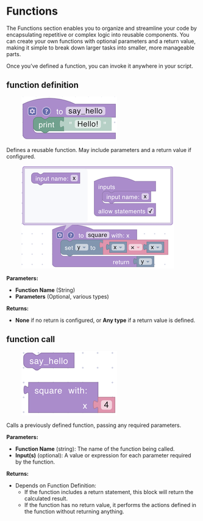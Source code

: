 # Functions

The Functions section enables you to organize and streamline your code by encapsulating repetitive or complex logic into reusable components. You can create your own functions with optional parameters and a return value, making it simple to break down larger tasks into smaller, more manageable parts.

Once you’ve defined a function, you can invoke it anywhere in your script.

## function definition

<figure><img src="../../.gitbook/assets/functions_template.png" alt=""></figure>

Defines a reusable function. May include parameters and a return value if configured.

<figure><img src="../../.gitbook/assets/functions_example.png" alt=""></figure>

**Parameters:**

* **Function Name** (String)
* **Parameters** (Optional, various types)

**Returns:**

* **None** if no return is configured, or **Any type** if a return value is defined.

## function call

<figure><img src="../../.gitbook/assets/functions_call.png" alt=""></figure>

Calls a previously defined function, passing any required parameters.

**Parameters:**

* **Function Name** (string): The name of the function being called.
* **Input(s)** (optional): A value or expression for each parameter required by the function.

**Returns:**

* Depends on Function Definition:
  * If the function includes a return statement, this block will return the calculated result.
  * If the function has no return value, it performs the actions defined in the function without returning anything.
